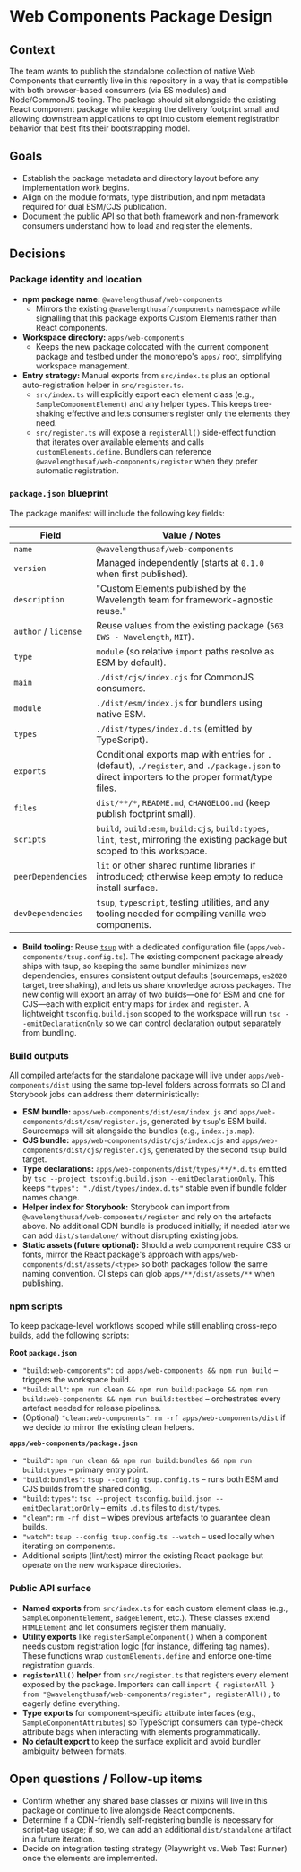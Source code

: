 # Web Components Package Design

## Context

The team wants to publish the standalone collection of native Web Components that currently live in this repository in a way that is compatible with both browser-based consumers (via ES modules) and Node/CommonJS tooling. The package should sit alongside the existing React component package while keeping the delivery footprint small and allowing downstream applications to opt into custom element registration behavior that best fits their bootstrapping model.

## Goals

- Establish the package metadata and directory layout before any implementation work begins.
- Align on the module formats, type distribution, and npm metadata required for dual ESM/CJS publication.
- Document the public API so that both framework and non-framework consumers understand how to load and register the elements.

## Decisions

### Package identity and location

- **npm package name:** `@wavelengthusaf/web-components`
  - Mirrors the existing `@wavelengthusaf/components` namespace while signalling that this package exports Custom Elements rather than React components.
- **Workspace directory:** `apps/web-components`
  - Keeps the new package colocated with the current component package and testbed under the monorepo's `apps/` root, simplifying workspace management.
- **Entry strategy:** Manual exports from `src/index.ts` plus an optional auto-registration helper in `src/register.ts`.
  - `src/index.ts` will explicitly export each element class (e.g., `SampleComponentElement`) and any helper types. This keeps tree-shaking effective and lets consumers register only the elements they need.
  - `src/register.ts` will expose a `registerAll()` side-effect function that iterates over available elements and calls `customElements.define`. Bundlers can reference `@wavelengthusaf/web-components/register` when they prefer automatic registration.

### `package.json` blueprint

The package manifest will include the following key fields:

| Field | Value / Notes |
| --- | --- |
| `name` | `@wavelengthusaf/web-components` |
| `version` | Managed independently (starts at `0.1.0` when first published). |
| `description` | "Custom Elements published by the Wavelength team for framework-agnostic reuse." |
| `author` / `license` | Reuse values from the existing package (`563 EWS - Wavelength`, `MIT`). |
| `type` | `module` (so relative `import` paths resolve as ESM by default). |
| `main` | `./dist/cjs/index.cjs` for CommonJS consumers. |
| `module` | `./dist/esm/index.js` for bundlers using native ESM. |
| `types` | `./dist/types/index.d.ts` (emitted by TypeScript). |
| `exports` | Conditional exports map with entries for `.` (default), `./register`, and `./package.json` to direct importers to the proper format/type files. |
| `files` | `dist/**/*`, `README.md`, `CHANGELOG.md` (keep publish footprint small). |
| `scripts` | `build`, `build:esm`, `build:cjs`, `build:types`, `lint`, `test`, mirroring the existing package but scoped to this workspace. |
| `peerDependencies` | `lit` or other shared runtime libraries if introduced; otherwise keep empty to reduce install surface. |
| `devDependencies` | `tsup`, `typescript`, testing utilities, and any tooling needed for compiling vanilla web components. |

- **Build tooling:** Reuse [`tsup`](https://tsup.egoist.dev) with a dedicated configuration file (`apps/web-components/tsup.config.ts`). The existing component package already ships with tsup, so keeping the same bundler minimizes new dependencies, ensures consistent output defaults (sourcemaps, `es2020` target, tree shaking), and lets us share knowledge across packages. The new config will export an array of two builds—one for ESM and one for CJS—each with explicit entry maps for `index` and `register`. A lightweight `tsconfig.build.json` scoped to the workspace will run `tsc --emitDeclarationOnly` so we can control declaration output separately from bundling.

### Build outputs

All compiled artefacts for the standalone package will live under `apps/web-components/dist` using the same top-level folders across formats so CI and Storybook jobs can address them deterministically:

- **ESM bundle:** `apps/web-components/dist/esm/index.js` and `apps/web-components/dist/esm/register.js`, generated by `tsup`'s ESM build. Sourcemaps will sit alongside the bundles (e.g., `index.js.map`).
- **CJS bundle:** `apps/web-components/dist/cjs/index.cjs` and `apps/web-components/dist/cjs/register.cjs`, generated by the second `tsup` build target.
- **Type declarations:** `apps/web-components/dist/types/**/*.d.ts` emitted by `tsc --project tsconfig.build.json --emitDeclarationOnly`. This keeps `"types": "./dist/types/index.d.ts"` stable even if bundle folder names change.
- **Helper index for Storybook:** Storybook can import from `@wavelengthusaf/web-components/register` and rely on the artefacts above. No additional CDN bundle is produced initially; if needed later we can add `dist/standalone/` without disrupting existing jobs.
- **Static assets (future optional):** Should a web component require CSS or fonts, mirror the React package's approach with `apps/web-components/dist/assets/<type>` so both packages follow the same naming convention. CI steps can glob `apps/**/dist/assets/**` when publishing.

### npm scripts

To keep package-level workflows scoped while still enabling cross-repo builds, add the following scripts:

**Root `package.json`**

- `"build:web-components"`: `cd apps/web-components && npm run build` – triggers the workspace build.
- `"build:all"`: `npm run clean && npm run build:package && npm run build:web-components && npm run build:testbed` – orchestrates every artefact needed for release pipelines.
- (Optional) `"clean:web-components"`: `rm -rf apps/web-components/dist` if we decide to mirror the existing clean helpers.

**`apps/web-components/package.json`**

- `"build"`: `npm run clean && npm run build:bundles && npm run build:types` – primary entry point.
- `"build:bundles"`: `tsup --config tsup.config.ts` – runs both ESM and CJS builds from the shared config.
- `"build:types"`: `tsc --project tsconfig.build.json --emitDeclarationOnly` – emits `.d.ts` files to `dist/types`.
- `"clean"`: `rm -rf dist` – wipes previous artefacts to guarantee clean builds.
- `"watch"`: `tsup --config tsup.config.ts --watch` – used locally when iterating on components.
- Additional scripts (lint/test) mirror the existing React package but operate on the new workspace directories.

### Public API surface

- **Named exports** from `src/index.ts` for each custom element class (e.g., `SampleComponentElement`, `BadgeElement`, etc.). These classes extend `HTMLElement` and let consumers register them manually.
- **Utility exports** like `registerSampleComponent()` when a component needs custom registration logic (for instance, differing tag names). These functions wrap `customElements.define` and enforce one-time registration guards.
- **`registerAll()` helper** from `src/register.ts` that registers every element exposed by the package. Importers can call `import { registerAll } from "@wavelengthusaf/web-components/register"; registerAll();` to eagerly define everything.
- **Type exports** for component-specific attribute interfaces (e.g., `SampleComponentAttributes`) so TypeScript consumers can type-check attribute bags when interacting with elements programmatically.
- **No default export** to keep the surface explicit and avoid bundler ambiguity between formats.

## Open questions / Follow-up items

- Confirm whether any shared base classes or mixins will live in this package or continue to live alongside React components.
- Determine if a CDN-friendly self-registering bundle is necessary for script-tag usage; if so, we can add an additional `dist/standalone` artifact in a future iteration.
- Decide on integration testing strategy (Playwright vs. Web Test Runner) once the elements are implemented.
